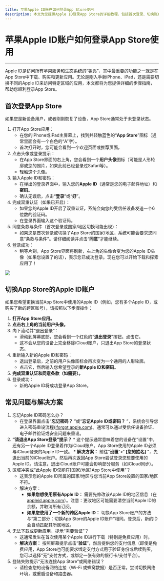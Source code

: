 ```yaml
---
title: 苹果Apple ID账户如何登录App Store使用
description: 本文为您提供Apple ID登录App Store的详细教程，包括首次登录、切换账户和常见问题的解决方案，助您轻松下载与管理应用。
---
```

# 苹果Apple ID账户如何登录App Store使用

---

Apple ID是访问所有苹果服务和生态系统的“钥匙”，其中最重要的功能之一就是在App Store中下载、购买和更新应用。无论是刚入手新iPhone、iPad，还是需要切换不同的Apple ID来访问特定区域的应用，本文都将为您提供详细的步骤指南，帮助您顺利登录App Store。

## 首次登录App Store

如果您是新设备用户，或者刚刚恢复了设备，App Store通常处于未登录状态。

1. 打开App Store应用：
   - 在您的iPhone或iPad主屏幕上，找到并轻触蓝色的“**App Store**”图标（通常里面会有一个白色的“A”字）。
   - 首次打开时，您可能会看到一个欢迎页面或推荐页面。
2. 点击头像或登录提示：
   - 在App Store界面的右上角，您会看到一个**用户头像**图标（可能是人形轮廓或您的照片，如果此前已经登录过Safari等）。
   - 轻触这个头像。
3. 输入Apple ID和密码：
   - 在弹出的登录界面中，输入您的**Apple ID**（通常是您的电子邮件地址）和**密码**。
   - 确认无误后，点击“**登录**”或“**好**”。
4. 完成双重认证（如果已开启）：
   - 如果您的Apple ID开启了双重认证，系统会向您的受信任设备发送一个6位数的验证码。
   - 在登录界面输入这个验证码。
5. 同意条款与条件（首次登录或国家/地区切换可能出现）：
   - 如果您是首次登录或切换了App Store的国家/地区，系统可能会要求您同意“条款与条件”。请仔细阅读并点击“**同意**”才能继续。
6. 登录成功：
   - 稍等片刻，App Store界面将刷新，右上角的头像会变为您的Apple ID头像（如果您设置了的话），表示您已成功登录。现在您可以开始下载和探索应用了！

![](https://img.muooy.com/img/1/2025/06/26/685d52b7dd349.webp)

## 切换App Store的Apple ID账户

如果您希望更换当前App Store中使用的Apple ID（例如，您有多个Apple ID，或购买了新的跨区账号），请按照以下步骤操作：

1. **打开App Store应用。**
2. **点击右上角的当前用户头像。**
3. 向下滚动并“退出登录”：
   - 滑动到屏幕底部，您会看到一个红色的“**退出登录**”按钮。点击它。
   - 这不会从您的设备上完全移除iCloud账户，只退出App Store的登录状态。
4. 重新输入新的Apple ID和密码：
   - 退出登录后，之前的用户头像图标会再次变为一个通用的人形轮廓。
   - 点击它，然后输入您希望登录的**新Apple ID和密码**。
5. **完成双重认证和同意条款（如需要）。**
6. 登录成功：
   - 新的Apple ID将成功登录App Store。

## 常见问题与解决方案

1. 忘记Apple ID密码怎么办？
   - 在登录界面点击“**忘记密码？** ”或“**忘记Apple ID或密码？** ”，系统会引导您进入密码重设流程([iforgot.apple.com](https://iforgot.apple.com/))。通常可以通过受信任设备验证、电子邮件验证或安全问题来重设。
2. **“请退出App Store登录”提示？**
   \* 这个提示通常意味着您的设备在“设置”中，还有另一个Apple ID登录着作为iCloud账户。App Store使用的Apple ID必须与iCloud登录的Apple ID一致。
   \* **解决方案：** 前往“**设置**”>“ **[您的姓名]** ”，先退出当前的iCloud账户。然后再次返回App Store尝试登录您想要使用的Apple ID。请注意，退出iCloud账户可能会影响部分服务（如iCloud同步）。
3. 区域冲突或“此Apple ID仅能在[国家/地区]App Store中使用”？
   - 这表示您的Apple ID所属的国家/地区与您当前App Store设置的国家/地区不符。
   - 解决方案：
     - **如果您想使用原有Apple ID：** 需要先修改该Apple ID的地区信息（在[appleid.apple.com](https://appleid.apple.com/)）。注意：更改地区可能需要清空当前Apple ID的余额，并取消所有订阅。
     - **如果您使用了一个新的跨区Apple ID：** 切换App Store账户的方法与“第二部分：切换App Store的Apple ID账户”相同。登录后，新的ID会自动匹配其所属地区。
4. 无法下载或更新应用，提示“需要验证”？
   - 这通常发生在首次使用某个Apple ID进行下载（特别是免费应用）时。
   - **解决方案：** 按照屏幕提示点击“**验证**”，然后提供您的支付信息（即使是免费应用，App Store也可能要求绑定支付方式用于验证身份或后续购买，您可以选择“无”支付方式，或绑定一张有效的银行卡/支付平台）。
5. 登陆失败提示“无法连接App Store”或网络错误？
   - 请检查您的设备网络连接（Wi-Fi 或蜂窝数据）是否正常。尝试切换网络环境，或重启设备和路由器。